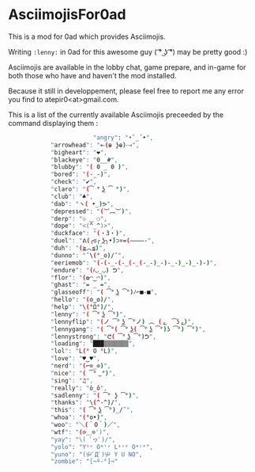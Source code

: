 # AsciimojisFor0ad

This is a mod for 0ad which provides Asciimojis.

Writing `:lenny:` in 0ad for this awesome guy ( ͡° ͜ʖ ͡°) may be pretty good :)

Asciimojis are available in the lobby chat, game prepare, and in-game for both those who have and haven't the mod installed.

Because it still in developpement, please feel free to report me any error you find to atepir0\<at\>gmail.com.

This is a list of the currently available Asciimojis preceeded by the command displaying them :
```bash
                        "angry": "•`_´•",
			"arrowhead": "⤜(ⱺ ʖ̯ⱺ)⤏",
			"bigheart": "❤",
			"blackeye": "0__#",
			"blubby": "( 0 _ 0 )",
			"bored": "(-_-)",
			"check": "✔",
			"claro": "(͡ ° ͜ʖ ͡ °)",
			"club": "♣",
			"dab": "ヽ( •_)ᕗ",
			"depressed": "(︶︹︶)",
			"derp": "☉ ‿ ⚆",
			"dope": "<(^_^)>",
			"duckface": "(・3・)",
			"duel": "ᕕ(╭ರ╭ ͟ʖ╮•́)⊃¤=(————-",
			"duh": "(≧︿≦)",
			"dunno": "¯\(°_o)/¯",
			"eeriemob": "(-(-_-(-_(-_(-_-)_-)-_-)_-)_-)-)",
			"endure": "(҂◡_◡) ᕤ",
			"flor": "(✿◠‿◠)",
			"ghast": "= _ =",
			"glasseoff": "( ͡° ͜ʖ ͡°)ﾉ⌐■-■",
			"hello": "(ʘ‿ʘ)/",
			"help": "\(°Ω°)/",
			"lenny": "( ͡° ͜ʖ ͡°)",
			"lennyflip": "(ノ ͡° ͜ʖ ͡°ノ) ︵ ( ͜。 ͡ʖ ͜。)",
			"lennygang": "( ͡°( ͡° ͜ʖ( ͡° ͜ʖ ͡°)ʖ ͡°) ͡°)",
			"lennystrong": "ᕦ( ͡° ͜ʖ ͡°)ᕤ",
			"loading": "███▒▒▒▒▒▒▒",
			"lol": "L(° O °L)",
			"love": "♥‿♥",
			"nerd": "(⌐⊙_⊙)",
			"nice": "( ͡° ͜ °)",
			"sing": "♫",
			"really": "ò_ô",
			"sadlenny": "( ͡° ʖ̯ ͡°)",
			"thanks": "\(^-^)/",
			"this": "( ͡° ͜ʖ ͡°)_/¯",
			"whoa": "(°o•)",
			"woo": "＼(＾O＾)／",
			"wtf": "(⊙＿⊙')",
			"yay": "\( ﾟヮﾟ)/",
			"yolo": "Yᵒᵘ Oᶰˡʸ Lᶤᵛᵉ Oᶰᶜᵉ",
			"yuno": "(屮ﾟДﾟ)屮 Y U NO",
			"zombie": "[¬º-°]¬"  
```                   